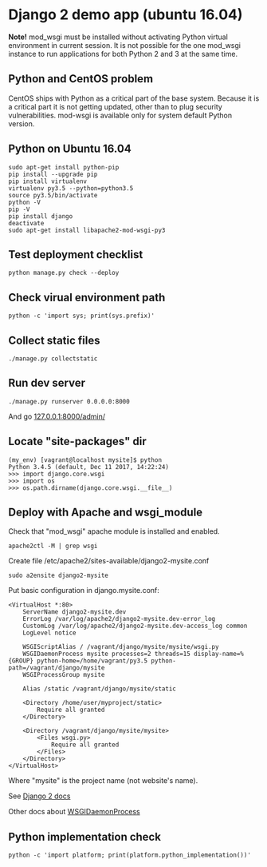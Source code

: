 Django 2 demo app (ubuntu 16.04)
========================

**Note!** mod_wsgi must be installed without activating Python virtual environment in current session.
It is not possible for the one mod_wsgi instance to run applications for both Python 2 and 3 at the same time.

## Python and CentOS problem 
CentOS ships with Python as a critical part of the base system. 
Because it is a critical part it is not getting updated, other than to plug security vulnerabilities.
mod-wsgi is available only for system default Python version.

## Python on Ubuntu 16.04

```
sudo apt-get install python-pip
pip install --upgrade pip
pip install virtualenv
virtualenv py3.5 --python=python3.5
source py3.5/bin/activate
python -V
pip -V
pip install django
deactivate
sudo apt-get install libapache2-mod-wsgi-py3
```

## Test deployment checklist

```
python manage.py check --deploy
```

## Check virual environment path
```
python -c 'import sys; print(sys.prefix)'
```

## Collect static files
```
./manage.py collectstatic
```

## Run dev server
```
./manage.py runserver 0.0.0.0:8000
```

And go [127.0.0.1:8000/admin/](http://127.0.0.1:8000/admin/)

## Locate "site-packages" dir
```
(my_env) [vagrant@localhost mysite]$ python
Python 3.4.5 (default, Dec 11 2017, 14:22:24) 
>>> import django.core.wsgi
>>> import os
>>> os.path.dirname(django.core.wsgi.__file__)
```

## Deploy with Apache and wsgi_module

Check that "mod_wsgi" apache module is installed and enabled. 
```
apache2ctl -M | grep wsgi
```

Create file /etc/apache2/sites-available/django2-mysite.conf

```
sudo a2ensite django2-mysite
```

Put basic configuration in django.mysite.conf:

```
<VirtualHost *:80>
    ServerName django2-mysite.dev
    ErrorLog /var/log/apache2/django2-mysite.dev-error_log
    CustomLog /var/log/apache2/django2-mysite.dev-access_log common
    LogLevel notice
    
    WSGIScriptAlias / /vagrant/django/mysite/mysite/wsgi.py
    WSGIDaemonProcess mysite processes=2 threads=15 display-name=%{GROUP} python-home=/home/vagrant/py3.5 python-path=/vagrant/django/mysite
    WSGIProcessGroup mysite
    
    Alias /static /vagrant/django/mysite/static
    
    <Directory /home/user/myproject/static>
        Require all granted
    </Directory>
    
    <Directory /vagrant/django/mysite/mysite>
        <Files wsgi.py>
            Require all granted
        </Files>
    </Directory>
</VirtualHost>
```

Where "mysite" is the project name (not website's name).

See [Django 2 docs](https://docs.djangoproject.com/en/2.0/howto/deployment/wsgi/modwsgi/)

Other docs about [WSGIDaemonProcess](http://modwsgi.readthedocs.io/en/develop/configuration-directives/WSGIDaemonProcess.html)

## Python implementation check
```
python -c 'import platform; print(platform.python_implementation())'
```
